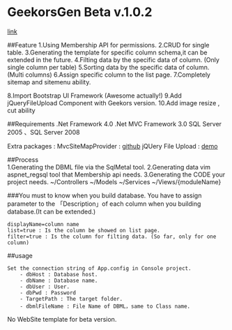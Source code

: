 ﻿GeekorsGen Beta v.1.0.2
==========================

<a href="http://blog.geekors.com/post/2012/01/30/GeekorsGen-Beta-2.aspx" target="_blank">link</a>

##Feature
1.Using Membership API for permissions.
2.CRUD for single table.
3.Generating the template for specific column schema,it can be extended in the future.
4.Filting data by the specific data of column. (Only single column per table)
5.Sorting data by the specific data of column. (Multi columns)
6.Assign specific column to the list page.
7.Completely sitemap and sitemenu ability.	
	
8.Import Bootstrap UI Framework (Awesome actually!)
9.Add jQueryFileUpload Component with Geekors version.
10.Add image resize , cut ability

##Requirements
.Net Framework 4.0
.Net MVC Framework 3.0
SQL Server 2005 、SQL Server 2008

Extra packages :
MvcSiteMapProvider : <a href="https://github.com/maartenba/MvcSiteMapProvider" target="_blank">github</a>
jQUery File Upload : <a href="http://blueimp.github.com/jQuery-File-Upload/" target="_blank"> demo </a>

##Process	
1.Generating the DBML file via the SqlMetal tool.
2.Generating data vim aspnet_regsql tool that Membership api needs.
3.Generating the CODE your project needs.
	~/Controllers
	~/Models
	~/Services
	~/Views/{moduleName}

###You must to know when you build database.
	You have to assign parameter to the 「Description」of each column when you building database.(It can be extended.)
	
	displayName=column name
	list=true : Is the column be showed on list page.
	filter=true : Is the column for filting data. (So far, only for one column)
	 
##usage

	Set the connection string of App.config in Console project.
		- dbHost : Database host.
		- dbName : Database name.
		- dbUser : User.
		- dbPwd : Password
		- TargetPath : The target folder.
		- dbmlFileName : File Name of DBML，same to Class name.

No WebSite template for beta version.
